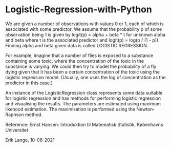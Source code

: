 # Logistic-Regression-with-Python

We are given a number of observations with values 0 or 1, each of which is associated with some predictor.
We assume that the probability p of some observation being 1 is given by logit(p) = alpha + beta * t for
unknown alpha and beta where t is the associated predictor and logit(p) = log(p / (1 - p)). Finding alpha and
beta given data is called LOGISTIC REGRESSION.

For example, imagine that a number of flies is exposed to a substance containing some toxic, where the
concentration of the toxic in the substance is varying. We could then try to model the probability of a fly
dying given that it has been a certain concentration of the toxic using the logistic regression model. (Usually,
one uses the log of concentration as the predictor in this case.)

An instance of the LogisticRegression class represents some data suitable for logistic regression and has
methods for performing logistic regression and visualising the results. The parameters are estimated using
maximum likehood estimation. The maximisation is performed using the Newton-Raphson method.

Reference: Ernst Hansen: Introduktion til Matematisk Statistik, Københavns Universitet

Erik Lange, 10-06-2021
